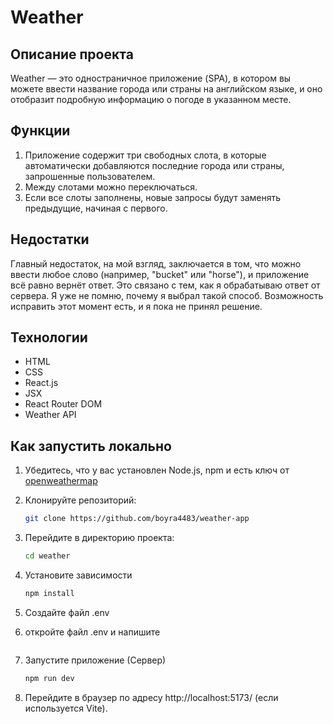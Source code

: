 # Weather

## Описание проекта

Weather — это одностраничное приложение (SPA), в котором вы можете ввести название города или страны на английском языке, и оно отобразит подробную информацию о погоде в указанном месте.

## Функции

1. Приложение содержит три свободных слота, в которые автоматически добавляются последние города или страны, запрошенные пользователем.
2. Между слотами можно переключаться.
3. Если все слоты заполнены, новые запросы будут заменять предыдущие, начиная с первого.

## Недостатки

Главный недостаток, на мой взгляд, заключается в том, что можно ввести любое слово (например, "bucket" или "horse"), и приложение всё равно вернёт ответ. Это связано с тем, как я обрабатываю ответ от сервера. Я уже не помню, почему я выбрал такой способ. Возможность исправить этот момент есть, и я пока не принял решение.

## Технологии
- HTML
- CSS
- React.js
- JSX
- React Router DOM
- Weather API

## Как запустить локально

1. Убедитесь, что у вас установлен Node.js, npm и есть ключ от [openweathermap](https://openweathermap.org/city/2643743)
2. Клонируйте репозиторий:

   ```bash
   git clone https://github.com/boyra4483/weather-app

3. Перейдите в директорию проекта:

   ```bash
   cd weather

4. Установите зависимости
   ```bash
   npm install

5. Создайте файл .env

6. откройте файл .env и напишите
   ```VITE_API_KEY=ВАШ-КЛЮЧ-ОТ-OPEN-WEATHER-MAP 

5. Запустите приложение (Сервер)
   ```bash
   npm run dev

6. Перейдите в браузер по адресу http://localhost:5173/ (если используется Vite).

